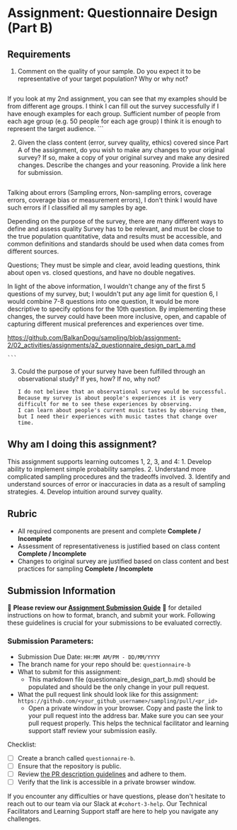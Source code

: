 # Assignment: Questionnaire Design (Part B)

## Requirements
1. Comment on the quality of your sample. Do you expect it to be representative of your target population? Why or why not?

    ```
  If you look at my 2nd assignment, you can see that my examples should be from different age groups. 
  I think I can fill out the survey successfully if I have enough examples for each group. 
  Sufficient number of people from each age group (e.g. 50 people for each age group) 
  I think it is enough to represent the target audience.
    ```

2. Given the class content (error, survey quality, ethics) covered since Part A of the assignment, do you wish to make any changes to your original survey? If so, make a copy of your original survey and make any desired changes. Describe the changes and your reasoning. Provide a link here for submission.

    ```
Talking about errors (Sampling errors, Non-sampling errors, coverage errors, coverage bias or measurement errors), 
I don't think I would have such errors if I classified all my samples by age.

Depending on the purpose of the survey, there are many different ways to define and assess quality
Survey has to be relevant, and must be close to the true population quantitative, data and results must be accessible, 
and common definitions and standards should be used when data comes from different sources.

Questions;
They must be simple and clear, avoid leading questions, think about open vs. closed questions, 
and have no double negatives.

In light of the above information, 
I wouldn't change any of the first 5 questions of my survey, but;
I wouldn't put any age limit for question 6,
I would combine 7-8 questions into one question,
It would be more descriptive to specify options for the 10th question.
By implementing these changes, the survey could have been more inclusive, open, 
and capable of capturing different musical preferences and experiences over time.

https://github.com/BalkanDogu/sampling/blob/assignment-2/02_activities/assignments/a2_questionnaire_design_part_a.md
   
    ```

3. Could the purpose of your survey have been fulfilled through an observational study? If yes, how? If no, why not?

    ```
   I do not believe that an observational survey would be successful. 
   Because my survey is about people's experiences it is very difficult for me to see these experiences by observing. 
   I can learn about people's current music tastes by observing them, 
   but I need their experiences with music tastes that change over time.
    ```

## Why am I doing this assignment?

This assignment supports learning outcomes 1, 2, 3, and 4:
	1.	Develop ability to implement simple probability samples.
	2.	Understand more complicated sampling procedures and the tradeoffs involved.
	3.	Identify and understand sources of error or inaccuracies in data as a result of sampling strategies.
	4.	Develop intuition around survey quality.

## Rubric

-	All required components are present and complete **Complete / Incomplete**
-	Assessment of representativeness is justified based on class content **Complete / Incomplete**
-	Changes to original survey are justified based on class content and best practices for sampling **Complete / Incomplete**

## Submission Information

🚨 **Please review our [Assignment Submission Guide](https://github.com/UofT-DSI/onboarding/blob/main/onboarding_documents/submissions.md)** 🚨 for detailed instructions on how to format, branch, and submit your work. Following these guidelines is crucial for your submissions to be evaluated correctly.

### Submission Parameters:
* Submission Due Date: `HH:MM AM/PM - DD/MM/YYYY`
* The branch name for your repo should be: `questionnaire-b`
* What to submit for this assignment:
    * This markdown file (questionnaire_design_part_b.md) should be populated and should be the only change in your pull request.
* What the pull request link should look like for this assignment: `https://github.com/<your_github_username>/sampling/pull/<pr_id>`
    * Open a private window in your browser. Copy and paste the link to your pull request into the address bar. Make sure you can see your pull request properly. This helps the technical facilitator and learning support staff review your submission easily.

Checklist:
- [ ] Create a branch called `questionnaire-b`.
- [ ] Ensure that the repository is public.
- [ ] Review [the PR description guidelines](https://github.com/UofT-DSI/onboarding/blob/main/onboarding_documents/submissions.md#guidelines-for-pull-request-descriptions) and adhere to them.
- [ ] Verify that the link is accessible in a private browser window.

If you encounter any difficulties or have questions, please don't hesitate to reach out to our team via our Slack at `#cohort-3-help`. Our Technical Facilitators and Learning Support staff are here to help you navigate any challenges.
